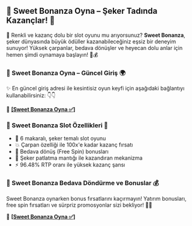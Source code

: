 <h2>🍭 Sweet Bonanza Oyna – Şeker Tadında Kazançlar! 🍭</h2>
<p>🎰 Renkli ve kazanç dolu bir slot oyunu mu arıyorsunuz? <strong>Sweet Bonanza</strong>, şeker dünyasında büyük ödüller kazanabileceğiniz eşsiz bir deneyim sunuyor! Yüksek çarpanlar, bedava dönüşler ve heyecan dolu anlar için hemen şimdi oynamaya başlayın! 🚀💰</p>

<h3>🔗 Sweet Bonanza Oyna – Güncel Giriş 🌍</h3>
<p>✨ En güncel giriş adresi ile kesintisiz oyun keyfi için aşağıdaki bağlantıyı kullanabilirsiniz: 👇👇</p>
<p>🔗 <a href="http://www.redly.vip/3A5tsFl" target="_blank"><strong>[Sweet Bonanza Oyna ✅]</strong></a></p>

<h3>🍬 Sweet Bonanza Slot Özellikleri 🎯</h3>
<ul>
<li>🎡 6 makaralı, şeker temalı slot oyunu</li>
<li>💥 Çarpan özelliği ile 100x'e kadar kazanç fırsatı</li>
<li>🎁 Bedava dönüş (Free Spin) bonusları</li>
<li>🍓 Şeker patlatma mantığı ile kazandıran mekanizma</li>
<li>⚡ 96.48% RTP oranı ile yüksek kazanç şansı</li>
</ul>

<h3>🎁 Sweet Bonanza Bedava Döndürme ve Bonuslar 💰</h3>
<p>Sweet Bonanza oynarken bonus fırsatlarını kaçırmayın! Yatırım bonusları, free spin fırsatları ve sürpriz promosyonlar sizi bekliyor! 🚀🎉</p>

<p>🔗 <a href="http://www.redly.vip/3A5tsFl" target="_blank"><strong>[Sweet Bonanza Oyna ✅]</strong></a></p>
